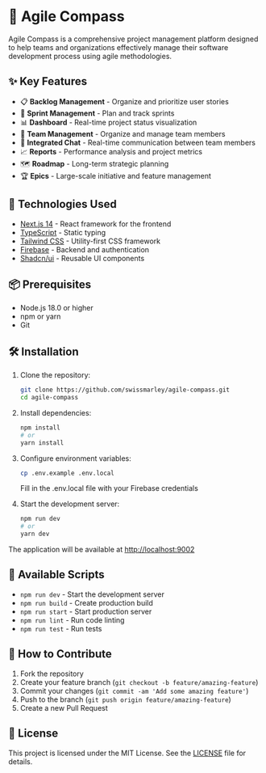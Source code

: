 # 🧭 Agile Compass

Agile Compass is a comprehensive project management platform designed to help teams and organizations effectively manage their software development process using agile methodologies.

## ✨ Key Features

- 📋 **Backlog Management** - Organize and prioritize user stories
- 🏃 **Sprint Management** - Plan and track sprints
- 📊 **Dashboard** - Real-time project status visualization
- 👥 **Team Management** - Organize and manage team members
- 💬 **Integrated Chat** - Real-time communication between team members
- 📈 **Reports** - Performance analysis and project metrics
- 🗺️ **Roadmap** - Long-term strategic planning
- 🏆 **Epics** - Large-scale initiative and feature management

## 🚀 Technologies Used

- [Next.js 14](https://nextjs.org/) - React framework for the frontend
- [TypeScript](https://www.typescriptlang.org/) - Static typing
- [Tailwind CSS](https://tailwindcss.com/) - Utility-first CSS framework
- [Firebase](https://firebase.google.com/) - Backend and authentication
- [Shadcn/ui](https://ui.shadcn.com/) - Reusable UI components

## 📦 Prerequisites

- Node.js 18.0 or higher
- npm or yarn
- Git

## 🛠️ Installation

1. Clone the repository:
   ```bash
   git clone https://github.com/swissmarley/agile-compass.git
   cd agile-compass
   ```

2. Install dependencies:
   ```bash
   npm install
   # or
   yarn install
   ```

3. Configure environment variables:
   ```bash
   cp .env.example .env.local
   ```
   Fill in the .env.local file with your Firebase credentials

4. Start the development server:
   ```bash
   npm run dev
   # or
   yarn dev
   ```

The application will be available at [http://localhost:9002](http://localhost:9002)

## 📝 Available Scripts

- `npm run dev` - Start the development server
- `npm run build` - Create production build
- `npm run start` - Start production server
- `npm run lint` - Run code linting
- `npm run test` - Run tests

## 🤝 How to Contribute

1. Fork the repository
2. Create your feature branch (`git checkout -b feature/amazing-feature`)
3. Commit your changes (`git commit -am 'Add some amazing feature'`)
4. Push to the branch (`git push origin feature/amazing-feature`)
5. Create a new Pull Request

## 📜 License

This project is licensed under the MIT License. See the [LICENSE](LICENSE) file for details.
